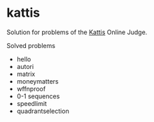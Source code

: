 # kattis
Solution for problems of the [Kattis](https://open.kattis.com/) Online Judge.

Solved problems
* hello
* autori
* matrix
* moneymatters
* wffnproof
* 0-1 sequences
* speedlimit
* quadrantselection
